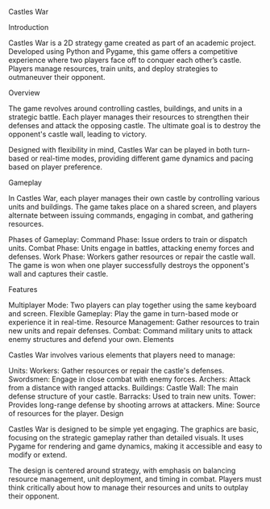 Castles War

Introduction

Castles War is a 2D strategy game created as part of an academic project. Developed using Python and Pygame, this game offers a competitive experience where two players face off to conquer each other’s castle. Players manage resources, train units, and deploy strategies to outmaneuver their opponent.

Overview

The game revolves around controlling castles, buildings, and units in a strategic battle. Each player manages their resources to strengthen their defenses and attack the opposing castle. The ultimate goal is to destroy the opponent's castle wall, leading to victory.

Designed with flexibility in mind, Castles War can be played in both turn-based or real-time modes, providing different game dynamics and pacing based on player preference.

Gameplay

In Castles War, each player manages their own castle by controlling various units and buildings. The game takes place on a shared screen, and players alternate between issuing commands, engaging in combat, and gathering resources.

Phases of Gameplay:
Command Phase: Issue orders to train or dispatch units.
Combat Phase: Units engage in battles, attacking enemy forces and defenses.
Work Phase: Workers gather resources or repair the castle wall.
The game is won when one player successfully destroys the opponent's wall and captures their castle.

Features

Multiplayer Mode: Two players can play together using the same keyboard and screen.
Flexible Gameplay: Play the game in turn-based mode or experience it in real-time.
Resource Management: Gather resources to train new units and repair defenses.
Combat: Command military units to attack enemy structures and defend your own.
Elements

Castles War involves various elements that players need to manage:

Units:
Workers: Gather resources or repair the castle's defenses.
Swordsmen: Engage in close combat with enemy forces.
Archers: Attack from a distance with ranged attacks.
Buildings:
Castle Wall: The main defense structure of your castle.
Barracks: Used to train new units.
Tower: Provides long-range defense by shooting arrows at attackers.
Mine: Source of resources for the player.
Design

Castles War is designed to be simple yet engaging. The graphics are basic, focusing on the strategic gameplay rather than detailed visuals. It uses Pygame for rendering and game dynamics, making it accessible and easy to modify or extend.

The design is centered around strategy, with emphasis on balancing resource management, unit deployment, and timing in combat. Players must think critically about how to manage their resources and units to outplay their opponent.
